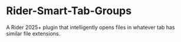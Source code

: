# Rider-Smart-Tab-Groups
A Rider 2025+ plugin that intelligently opens files in whatever tab has similar file extensions.

